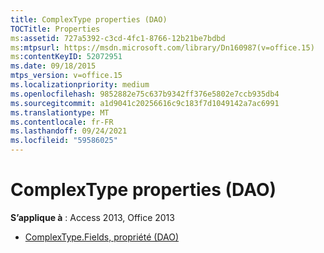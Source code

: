 ```yaml
---
title: ComplexType properties (DAO)
TOCTitle: Properties
ms:assetid: 727a5392-c3cd-4fc1-8766-12b21be7bdbd
ms:mtpsurl: https://msdn.microsoft.com/library/Dn160987(v=office.15)
ms:contentKeyID: 52072951
ms.date: 09/18/2015
mtps_version: v=office.15
ms.localizationpriority: medium
ms.openlocfilehash: 9852882e75c637b9342ff376e5802e7ccb935db4
ms.sourcegitcommit: a1d9041c20256616c9c183f7d1049142a7ac6991
ms.translationtype: MT
ms.contentlocale: fr-FR
ms.lasthandoff: 09/24/2021
ms.locfileid: "59586025"
---
```

# <a name="complextype-properties-dao"></a>ComplexType properties (DAO)

**S’applique à** : Access 2013, Office 2013

- [ComplexType.Fields, propriété (DAO)](complextype-fields-property-dao.md)

